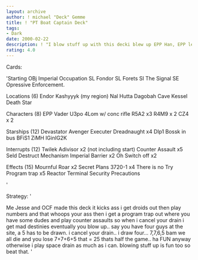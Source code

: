 ```yaml
---
layout: archive
author: ! michael "Deck" Gemme
title: ! "PT Boat Captain Deck"
tags:
- Dark
date: 2000-02-22
description: ! "I blow stuff up with this decki blew up EPP Han, EPP leia and  Ben kenobi with a Bomarr monk at 2 different times at the NYC grand slam and it was phat everyone screamed when i yelled program trap.. this deck will eat you."
rating: 4.0
---
```

Cards: 

'Starting
OBj  Imperial Occupation
SL Fondor
SL Forets
SI The Signal
SE Opressive Enforcement.

Locations (6)
Endor
Kashyyyk (my region)
Nal Hutta
Dagobah Cave
Kessel
Death Star

Characters (8)
EPP Vader
U3po
4Lom w/ conc rifle
R5A2 x3
R4M9 x 2
CZ4 x 2

Starships (12)
Devastator
Avenger
Executer
Dreadnaught x4
DIp1
Bossk in bus
BFiS1
ZiMH
IGinIG2K

Interrupts (12)
Twilek Adivisor x2 (not including start)
Counter Assault x5
Seld Destruct Mechanism
Imperial Barrier x2
Oh Switch off x2

Effects (15)
Mournful Roar x2
Secret Plans
3720-1 x4
There is no Try
Program trap x5
Reactor Terminal
Security Precautions


'

Strategy: '

Me Jesse and OCF made this deck
it kicks ass
i get droids out then play numbers and that whoops your ass then i get a program trap out where you have some dudes and play counter assaults so when i cancel your drain i get mad destinies eventually you blow up.. say you have four guys at the site, a 5 has to be drawn. i cancel your drain.. i draw four... 7,7,6,5 bam we all die and you lose 7+7+6+5 that = 25 thats half the game.. ha FUN
anyway otherwise i play space drain as much as i can.  blowing stuff up is fun too so beat that. '